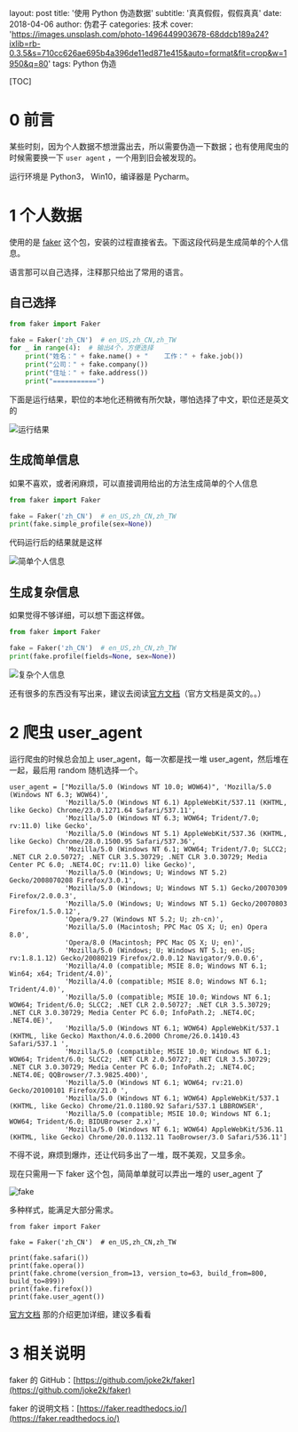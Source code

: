 layout: post
title: '使用 Python 伪造数据'
subtitle: '真真假假，假假真真'
date: 2018-04-06
author: 伪君子
categories: 技术
cover: 'https://images.unsplash.com/photo-1496449903678-68ddcb189a24?ixlib=rb-0.3.5&s=710cc626ae695b4a396de11ed871e415&auto=format&fit=crop&w=1950&q=80'
tags: Python 伪造

[TOC]

# 0  前言

 某些时刻，因为个人数据不想泄露出去，所以需要伪造一下数据；也有使用爬虫的时候需要换一下 `user agent` ，一个用到旧会被发现的。

运行环境是 Python3， Win10，编译器是 Pycharm。

# 1  个人数据

使用的是 [faker](https://github.com/joke2k/faker) 这个包，安装的过程直接省去。下面这段代码是生成简单的个人信息。

语言那可以自己选择，注释那只给出了常用的语言。

## 自己选择

```Python
from faker import Faker

fake = Faker('zh_CN')  # en_US,zh_CN,zh_TW
for _ in range(4):  # 输出4个，方便选择
    print("姓名：" + fake.name() + "    工作：" + fake.job())
    print("公司：" + fake.company())
    print("住址：" + fake.address())
    print("===========")
```

下面是运行结果，职位的本地化还稍微有所欠缺，哪怕选择了中文，职位还是英文的

![运行结果](https://upload-images.jianshu.io/upload_images/2989110-f00fd3c75828afa7.png?imageMogr2/auto-orient/strip%7CimageView2/2/w/1240)

## 生成简单信息

如果不喜欢，或者闲麻烦，可以直接调用给出的方法生成简单的个人信息

```Python
from faker import Faker

fake = Faker('zh_CN')  # en_US,zh_CN,zh_TW
print(fake.simple_profile(sex=None))
```

代码运行后的结果就是这样

![简单个人信息](https://upload-images.jianshu.io/upload_images/2989110-ee5a39756a457299.png?imageMogr2/auto-orient/strip%7CimageView2/2/w/1240)

## 生成复杂信息

如果觉得不够详细，可以想下面这样做。

```Python
from faker import Faker

fake = Faker('zh_CN')  # en_US,zh_CN,zh_TW
print(fake.profile(fields=None, sex=None))
```

![复杂个人信息](https://upload-images.jianshu.io/upload_images/2989110-7e18138ba90616b1.png?imageMogr2/auto-orient/strip%7CimageView2/2/w/1240)

还有很多的东西没有写出来，建议去阅读[官方文档](https://faker.readthedocs.io/en/master/)（官方文档是英文的。。）

# 2  爬虫 user_agent 

运行爬虫的时候总会加上 user_agent，每一次都是找一堆 user_agent，然后堆在一起，最后用 random 随机选择一个。

```
user_agent = ["Mozilla/5.0 (Windows NT 10.0; WOW64)", 'Mozilla/5.0 (Windows NT 6.3; WOW64)',
              'Mozilla/5.0 (Windows NT 6.1) AppleWebKit/537.11 (KHTML, like Gecko) Chrome/23.0.1271.64 Safari/537.11',
              'Mozilla/5.0 (Windows NT 6.3; WOW64; Trident/7.0; rv:11.0) like Gecko',
              'Mozilla/5.0 (Windows NT 5.1) AppleWebKit/537.36 (KHTML, like Gecko) Chrome/28.0.1500.95 Safari/537.36',
              'Mozilla/5.0 (Windows NT 6.1; WOW64; Trident/7.0; SLCC2; .NET CLR 2.0.50727; .NET CLR 3.5.30729; .NET CLR 3.0.30729; Media Center PC 6.0; .NET4.0C; rv:11.0) like Gecko)',
              'Mozilla/5.0 (Windows; U; Windows NT 5.2) Gecko/2008070208 Firefox/3.0.1',
              'Mozilla/5.0 (Windows; U; Windows NT 5.1) Gecko/20070309 Firefox/2.0.0.3',
              'Mozilla/5.0 (Windows; U; Windows NT 5.1) Gecko/20070803 Firefox/1.5.0.12',
              'Opera/9.27 (Windows NT 5.2; U; zh-cn)',
              'Mozilla/5.0 (Macintosh; PPC Mac OS X; U; en) Opera 8.0',
              'Opera/8.0 (Macintosh; PPC Mac OS X; U; en)',
              'Mozilla/5.0 (Windows; U; Windows NT 5.1; en-US; rv:1.8.1.12) Gecko/20080219 Firefox/2.0.0.12 Navigator/9.0.0.6',
              'Mozilla/4.0 (compatible; MSIE 8.0; Windows NT 6.1; Win64; x64; Trident/4.0)',
              'Mozilla/4.0 (compatible; MSIE 8.0; Windows NT 6.1; Trident/4.0)',
              'Mozilla/5.0 (compatible; MSIE 10.0; Windows NT 6.1; WOW64; Trident/6.0; SLCC2; .NET CLR 2.0.50727; .NET CLR 3.5.30729; .NET CLR 3.0.30729; Media Center PC 6.0; InfoPath.2; .NET4.0C; .NET4.0E)',
              'Mozilla/5.0 (Windows NT 6.1; WOW64) AppleWebKit/537.1 (KHTML, like Gecko) Maxthon/4.0.6.2000 Chrome/26.0.1410.43 Safari/537.1 ',
              'Mozilla/5.0 (compatible; MSIE 10.0; Windows NT 6.1; WOW64; Trident/6.0; SLCC2; .NET CLR 2.0.50727; .NET CLR 3.5.30729; .NET CLR 3.0.30729; Media Center PC 6.0; InfoPath.2; .NET4.0C; .NET4.0E; QQBrowser/7.3.9825.400)',
              'Mozilla/5.0 (Windows NT 6.1; WOW64; rv:21.0) Gecko/20100101 Firefox/21.0 ',
              'Mozilla/5.0 (Windows NT 6.1; WOW64) AppleWebKit/537.1 (KHTML, like Gecko) Chrome/21.0.1180.92 Safari/537.1 LBBROWSER',
              'Mozilla/5.0 (compatible; MSIE 10.0; Windows NT 6.1; WOW64; Trident/6.0; BIDUBrowser 2.x)',
              'Mozilla/5.0 (Windows NT 6.1; WOW64) AppleWebKit/536.11 (KHTML, like Gecko) Chrome/20.0.1132.11 TaoBrowser/3.0 Safari/536.11']
```

不得不说，麻烦到爆炸，还让代码多出了一堆，既不美观，又显多余。

现在只需用一下 faker 这个包，简简单单就可以弄出一堆的 user_agent 了

![fake](https://upload-images.jianshu.io/upload_images/2989110-b8db0c70c3396fd0.png?imageMogr2/auto-orient/strip%7CimageView2/2/w/1240)

多种样式，能满足大部分需求。

```
from faker import Faker

fake = Faker('zh_CN')  # en_US,zh_CN,zh_TW

print(fake.safari())
print(fake.opera())
print(fake.chrome(version_from=13, version_to=63, build_from=800, build_to=899))
print(fake.firefox())
print(fake.user_agent())
```

[官方文档](https://faker.readthedocs.io/en/master/locales/zh_CN.html#faker-providers-user-agent) 那的介绍更加详细，建议多看看

# 3  相关说明



faker 的 GitHub：[https://github.com/joke2k/faker](https://github.com/joke2k/faker)

faker 的说明文档：[https://faker.readthedocs.io/](https://faker.readthedocs.io/)

